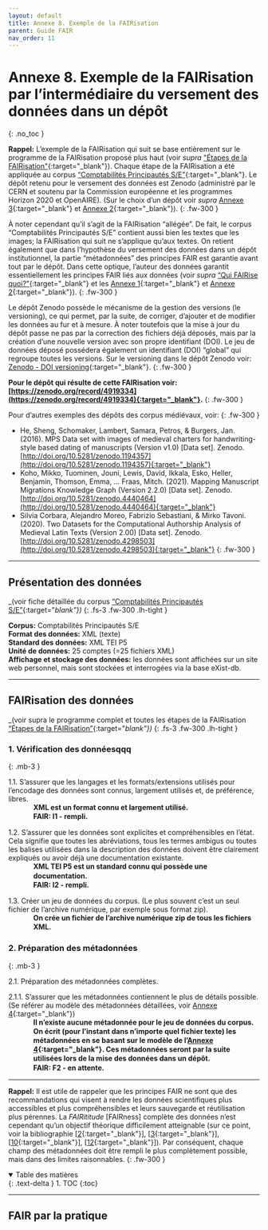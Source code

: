 ```yaml
---
layout: default
title: Annexe 8. Exemple de la FAIRisation
parent: Guide FAIR
nav_order: 11
---
```


# Annexe 8. Exemple de la FAIRisation par l’intermédiaire du versement des données dans un dépôt
{: .no_toc }

**Rappel:** L’exemple de la FAIRisation qui suit se base entièrement sur le programme de la FAIRisation proposé plus haut (voir _supra_ ["Étapes de la FAIRisation"](/docs/fair-guide/fairization){:target="_blank"}). Chaque étape de la FAIRisation a été appliquée au corpus [“Comptabilités Principautés S/E”](https://cosme-2.github.io/docs/corpus/ressourcescomptables.html){:target="_blank"}. Le dépôt retenu pour le versement des données est Zenodo (administré par le CERN et soutenu par la Commission européenne et les programmes Horizon 2020 et OpenAIRE). (Sur le choix d’un dépôt voir _supra_ [Annexe 3](/docs/fair-guide/annexe-3){:target="_blank"} et [Annexe 2](/docs/fair-guide/annexe-2){:target="_blank"}).
{: .fw-300 }

À noter cependant qu’il s’agit de la FAIRisation “allégée”. De fait, le corpus “Comptabilités Principautés S/E” contient aussi bien les textes que les images; la FAIRisation qui suit ne s’applique qu’aux textes. On retient également que dans l’hypothèse du versement des données dans un dépôt institutionnel, la partie “métadonnées” des principes FAIR est garantie avant tout par le dépôt. Dans cette optique, l’auteur des données garantit essentiellement les principes FAIR liés aux données (voir _supra_ [“Qui FAIRise quoi?”](/docs/fair-guide/presentation.html#qui-fairise-quoi){:target="_blank"} et les [Annexe 1](/docs/fair-guide/annexe-1){:target="_blank"} et [Annexe 2](/docs/fair-guide/annexe-2){:target="_blank"}).
{: .fw-300 }

Le dépôt Zenodo possède le mécanisme de la gestion des versions (le versioning), ce qui permet, par la suite, de corriger, d’ajouter et de modifier les données au fur et à mesure. À noter toutefois que la mise à jour du dépôt passe ne pas par la correction des fichiers déjà déposés, mais par la création d’une nouvelle version avec son propre identifiant (DOI). Le jeu de données déposé possédera également un identifiant (DOI) “global” qui regroupe toutes les versions. Sur le versioning dans le dépôt Zenodo voir: [Zenodo - DOI versioning](https://help.zenodo.org/#versioning){:target="_blank"}.
{: .fw-300 }

**Pour le dépôt qui résulte de cette FAIRisation voir: [https://zenodo.org/record/4919334](https://zenodo.org/record/4919334){:target="_blank"}.**
{: .fw-300 }

Pour d’autres exemples des dépôts des corpus médiévaux, voir:
{: .fw-300 }

- He, Sheng, Schomaker, Lambert, Samara, Petros, & Burgers, Jan. (2016). MPS Data set with images of medieval charters for handwriting-style based dating of manuscripts (Version v1.0) [Data set]. Zenodo. [http://doi.org/10.5281/zenodo.1194357](http://doi.org/10.5281/zenodo.1194357){:target="_blank"}  
- Koho, Mikko, Tuominen, Jouni, Lewis, David, Ikkala, Esko, Heller, Benjamin, Thomson, Emma, … Fraas, Mitch. (2021). Mapping Manuscript Migrations Knowledge Graph (Version 2.2.0) [Data set]. Zenodo. [http://doi.org/10.5281/zenodo.4440464](http://doi.org/10.5281/zenodo.4440464){:target="_blank"}
- Silvia Corbara, Alejandro Moreo, Fabrizio Sebastiani, & Mirko Tavoni. (2020). Two Datasets for the Computational Authorship Analysis of Medieval Latin Texts (Version 2.00) [Data set]. Zenodo. [http://doi.org/10.5281/zenodo.4298503](http://doi.org/10.5281/zenodo.4298503){:target="_blank"}
{: .fw-300 }

---

## Présentation des données
_(voir fiche détaillée du corpus [“Comptabilités Principautés S/E”](/docs/corpus/ressourcescomptables){:target="_blank"})_
{: .fs-3 .fw-300 .lh-tight }

**Corpus:** Comptabilités Principautés S/E<br/>
**Format des données:** XML (texte)<br/>
**Standard des données:** XML TEI P5<br/>
**Unité de données:** 25 comptes (=25 fichiers XML)<br/>
**Affichage et stockage des données:** les données sont affichées sur un site web personnel, mais sont stockées et interrogées via la base eXist-db.

---

## FAIRisation des données
_(voir supra le programme complet et toutes les étapes de la FAIRisation [“Étapes de la FAIRisation”](/docs/fair-guide/fairization){:target="_blank"})_
{: .fs-3 .fw-300 .lh-tight }

### 1. Vérification des donnéesqqq
{: .mb-3 }

1.1. S’assurer que les langages et les formats/extensions utilisés pour l’encodage des données sont connus, largement utilisés et, de préférence, libres.
<span style="font-weight: bold; padding-left: 50px; display: block; line-height: 1.3;">XML est un format connu et largement utilisé.</span>
<span style="font-weight: bold; padding-left: 50px; display: block; line-height: 1.3;">FAIR: I1 - rempli.</span>

1.2. S’assurer que les données sont explicites et compréhensibles en l’état. Cela signifie que toutes les abréviations, tous les termes ambigus ou toutes les balises utilisées dans la description des données doivent être clairement expliqués ou avoir déjà une documentation existante.
<span style="font-weight: bold; padding-left: 50px; display: block; line-height: 1.3;">XML TEI P5 est un standard connu qui possède une documentation.</span>
<span style="font-weight: bold; padding-left: 50px; display: block; line-height: 1.3;">FAIR: I2 - rempli.</span>

1.3. Créer un jeu de données du corpus. (Le plus souvent c’est un seul fichier de l’archive numérique, par exemple sous format zip).
<span style="font-weight: bold; padding-left: 50px; display: block; line-height: 1.3;">On crée un fichier de l’archive numérique zip de tous les fichiers XML.</span>

### 2. Préparation des métadonnées
{: .mb-3 }

2.1. Préparation des métadonnées complètes.

2.1.1. S’assurer que les métadonnées contiennent le plus de détails possible. (Se référer au modèle des métadonnées détaillées, voir [Annexe 4](/docs/fair-guide/annexe-4){:target="_blank"}) 
<span style="font-weight: bold; padding-left: 50px; display: block; line-height: 1.3;">Il n’existe aucune métadonnée pour le jeu de données du corpus. On écrit (pour l’instant dans n’importe quel fichier texte) les métadonnées en se basant sur le modèle de l’[Annexe 4](/docs/fair-guide/annexe-4){:target="_blank"}. Ces métadonnées seront par la suite utilisées lors de la mise des données dans un dépôt.</span> 
<span style="font-weight: bold; padding-left: 50px; display: block; line-height: 1.3;">FAIR: F2 - en attente.</span>













************************






**Rappel:** Il est utile de rappeler que les principes FAIR ne sont que des recommandations qui visent à rendre les données scientifiques plus accessibles et plus compréhensibles et leurs sauvegarde et réutilisation plus pérennes. La _FAIRititude_ [FAIRness] complète des données n’est cependant qu’un objectif théorique difficilement atteignable (sur ce point, voir la bibliographie [[2](/docs/fair-guide/bibliography#2){:target="_blank"}], [[3](/docs/fair-guide/bibliography#3){:target="_blank"}], [[10](/docs/fair-guide/bibliography#10){:target="_blank"}], [[12](/docs/fair-guide/bibliography#12){:target="_blank"}]). Par conséquent, chaque champ des métadonnées doit être rempli le plus complètement possible, mais dans des limites raisonnables.
{: .fw-300 }

<details open markdown="block">
  <summary>
    Table des matières
  </summary>
  {: .text-delta }
1. TOC
{:toc}
</details>

---

## FAIR par la pratique




